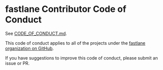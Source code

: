 # fastlane Contributor Code of Conduct

See [CODE_OF_CONDUCT.md](https://github.com/fastlane/code-of-conduct/blob/master/CODE_OF_CONDUCT.md).

This code of conduct applies to all of the projects under the [fastlane organization on GitHub](https://github.com/fastlane/).

If you have suggestions to improve this code of conduct, please submit an issue or PR.
